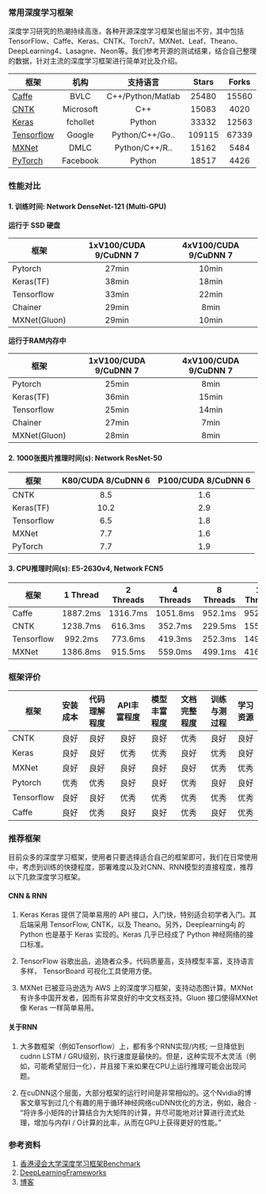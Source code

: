 ### 常用深度学习框架

深度学习研究的热潮持续高涨，各种开源深度学习框架也层出不穷，其中包括TensorFlow、Caffe、Keras、CNTK、Torch7、MXNet、Leaf、Theano、DeepLearning4、Lasagne、Neon等。我们参考开源的测试结果，结合自己整理的数据，针对主流的深度学习框架进行简单对比及介绍。

| 框架 | 机构 | 支持语言 | Stars | Forks | 
| --- | :-----------------: | :----------------------: | :----------------------: | :----------------------: |
| [Caffe](https://github.com/BVLC/caffe)                      | BVLC        | C++/Python/Matlab      |    25480   | 15560
| [CNTK](https://github.com/Microsoft/CNTK)                   | Microsoft   |   C++                  |    15083   | 4020
| [Keras](notebooks/Keras_TF_CNN.ipynb)                       | fchollet    | Python                 |    33332   | 12563
| [Tensorflow](https://github.com/tensorflow/tensorflow)      | Google      | Python/C++/Go..        |    109115  | 67339
| [MXNet](https://github.com/apache/incubator-mxnet)          | DMLC        | Python/C++/R..         |    15162   | 5484 
| [PyTorch](https://github.com/pytorch/pytorch)               | Facebook    |         Python         |    18517   | 4426



###  性能对比


#### 1. 训练时间: Network DenseNet-121 (Multi-GPU)

**运行于 SSD 硬盘**

| 框架                                       | 1xV100/CUDA 9/CuDNN 7 | 4xV100/CUDA 9/CuDNN 7 |
| -----------------------------------------------   | :------------------:  | :------------------:  |
| Pytorch         | 27min                 | 10min                 |
| Keras(TF)       | 38min                 | 18min                 |
| Tensorflow      | 33min                 | 22min                 |
| Chainer         | 29min                 | 8min                  |
| MXNet(Gluon)    | 29min                 | 10min                 |

**运行于RAM内存中**

| 框架                                        | 1xV100/CUDA 9/CuDNN 7 | 4xV100/CUDA 9/CuDNN 7 |
| -----------------------------------------------   | :------------------:  | :------------------:  |
| Pytorch        | 25min                 | 8min                  |
| Keras(TF)      | 36min                 | 15min                 |
| Tensorflow     | 25min                 | 14min                 |
| Chainer        | 27min                 | 7min                  |
| MXNet(Gluon)   | 28min                 | 8min                  |



#### 2. 1000张图片推理时间(s): Network ResNet-50 

| 框架                                          | K80/CUDA 8/CuDNN 6 | P100/CUDA 8/CuDNN 6 |
| --------------------------------------------------- | :----------------: | :-----------------: |
| CNTK             | 8.5                | 1.6                 |
| Keras(TF)        | 10.2               | 2.9                 |
| Tensorflow       | 6.5                | 1.8                 |
| MXNet            | 7.7                | 1.6                 |
| PyTorch          | 7.7                | 1.9                 |


#### 3. CPU推理时间(s): E5-2630v4, Network FCN5

| 框架     | 1 Thread |  2 Threads  | 4 Threads | 8 Threads | 16 Threads | 32 Threads 
| ----------- | :----------: | :----------: |  :--------: |  :--------: |  :--------: |  :--------: |
| Caffe       | 1887.2ms   | 1316.7ms  | 1051.8ms | 952.1ms | 952.3ms | 834.7ms
| CNTK        | 1238.7ms   | 616.3ms   | 352.7ms  | 229.5ms | 155.9ms | 192.4ms
| Tensorflow  | 992.2ms    | 773.6ms   | 419.3ms  | 252.3ms | 149.7ms | 124.7ms
| MXNet       | 1386.8ms   | 915.5ms   | 559.0ms  | 499.1ms | 416.3ms | 413.9ms


### 框架评价

| 框架  |安装成本| 代码理解程度 | API丰富程度 | 模型丰富程度 | 文档完整程度 |训练与测过程 | 学习资源
| -------------- | :---------: | :-------:  | :--------: | :--------: |  :--------: |  :--------: |  :--------: |
| CNTK               | 良好  | 良好   | 良好    | 良好 | 优秀 | 良好 | 良好
| Keras              | 良好  | 良好   | 优秀    | 优秀 | 良好 | 优秀 | 良好
| MXNet              | 良好  | 良好   | 良好    | 良好 | 良好 | 优秀 | 优秀
| Pytorch            | 优秀  | 优秀   | 良好    | 良好 | 优秀 | 良好 | 良好
| Tensorflow         | 良好  | 良好   | 优秀    | 优秀 | 优秀 | 优秀 | 优秀
| Caffe              | 良好  | 优秀   | 良好    | 良好 | 优秀 | 良好 | 优秀



### 推荐框架


目前众多的深度学习框架，使用者只要选择适合自己的框架即可，我们在日常使用中，考虑到训练的快捷程度，部署难度以及对CNN、RNN模型的直接程度，推荐以下几款深度学习框架。


#### CNN & RNN

1. Keras
Keras 提供了简单易用的 API 接口，入门快，特别适合初学者入门。其后端采用 TensorFlow, CNTK，以及 Theano。另外，Deeplearning4j 的 Python 也是基于 Keras 实现的。Keras 几乎已经成了 Python 神经网络的接口标准。

2. TensorFlow
谷歌出品，追随者众多。代码质量高，支持模型丰富，支持语言多样， TensorBoard 可视化工具使用方便。

3. MXNet
已被亚马逊选为 AWS 上的深度学习框架，支持动态图计算。MXNet 有许多中国开发者，因而有非常良好的中文文档支持。Gluon 接口使得MXNet像 Keras 一样简单易用。

#### 关于RNN

1. 大多数框架（例如Tensorflow）上，都有多个RNN实现/内核; 一旦降低到cudnn LSTM / GRU级别，执行速度是最快的。但是，这种实现不太灵活（例如，可能希望层归一化），并且接下来如果在CPU上运行推理可能会出现问题。

2. 在cuDNN这个层面，大部分框架的运行时间是非常相似的。这个Nvidia的博客文章写到过几个有趣的用于循环神经网络cuDNN优化的方法，例如，融合 - “将许多小矩阵的计算结合为大矩阵的计算，并尽可能地对计算进行流式处理，增加与内存I / O计算的比率，从而在GPU上获得更好的性能。”


### 参考资料
1. [香港浸会大学深度学习框架Benchmark](http://dlbench.comp.hkbu.edu.hk/?v=v8)
2. [DeepLearningFrameworks](https://github.com/ilkarman/DeepLearningFrameworks)
3. [博客](http://app.myzaker.com/news/article.php?pk=5a13b55c1bc8e05d71000016)
